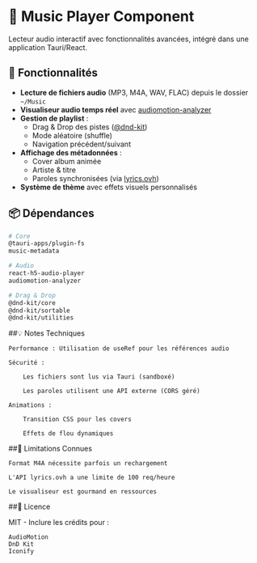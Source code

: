 # 🎵 Music Player Component

Lecteur audio interactif avec fonctionnalités avancées, intégré dans une application Tauri/React.

## 🎯 Fonctionnalités

- **Lecture de fichiers audio** (MP3, M4A, WAV, FLAC) depuis le dossier `~/Music`
- **Visualiseur audio temps réel** avec [audiomotion-analyzer](https://www.audiomotion.dev)
- **Gestion de playlist** :
  - Drag & Drop des pistes ([@dnd-kit](https://dndkit.com))
  - Mode aléatoire (shuffle)
  - Navigation précédent/suivant
- **Affichage des métadonnées** :
  - Cover album animée
  - Artiste & titre
  - Paroles synchronisées (via [lyrics.ovh](https://lyrics.ovh))
- **Système de thème** avec effets visuels personnalisés

## 📦 Dépendances

```bash
# Core
@tauri-apps/plugin-fs
music-metadata

# Audio
react-h5-audio-player
audiomotion-analyzer

# Drag & Drop
@dnd-kit/core
@dnd-kit/sortable
@dnd-kit/utilities
```

##💡 Notes Techniques

    Performance : Utilisation de useRef pour les références audio

    Sécurité :

        Les fichiers sont lus via Tauri (sandboxé)

        Les paroles utilisent une API externe (CORS géré)

    Animations :

        Transition CSS pour les covers

        Effets de flou dynamiques

##🚨 Limitations Connues

    Format M4A nécessite parfois un rechargement

    L'API lyrics.ovh a une limite de 100 req/heure

    Le visualiseur est gourmand en ressources

##📄 Licence

MIT - Inclure les crédits pour :

    AudioMotion
    DnD Kit
    Iconify

